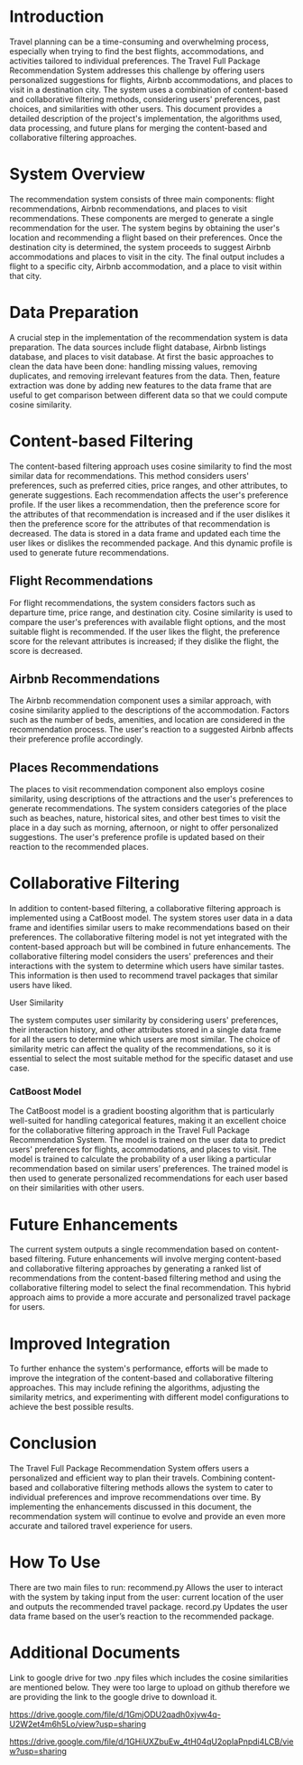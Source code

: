 <h1>Introduction</h1>

Travel planning can be a time-consuming and overwhelming process, especially when trying to find the best flights, accommodations, and activities tailored to individual preferences. The Travel Full Package Recommendation System addresses this challenge by offering users personalized suggestions for flights, Airbnb accommodations, and places to visit in a destination city. The system uses a combination of content-based and collaborative filtering methods, considering users' preferences, past choices, and similarities with other users. This document provides a detailed description of the project's implementation, the algorithms used, data processing, and future plans for merging the content-based and collaborative filtering approaches.

<h1>System Overview</h1>

The recommendation system consists of three main components: flight recommendations, Airbnb recommendations, and places to visit recommendations. These components are merged to generate a single recommendation for the user. The system begins by obtaining the user's location and recommending a flight based on their preferences. Once the destination city is determined, the system proceeds to suggest Airbnb accommodations and places to visit in the city. The final output includes a flight to a specific city, Airbnb accommodation, and a place to visit within that city.

<h1>Data Preparation</h1>

A crucial step in the implementation of the recommendation system is data preparation. The data sources include flight database, Airbnb listings database, and places to visit database. At first the basic approaches to clean the data have been done: handling missing values, removing duplicates, and removing irrelevant features from the data. Then, feature extraction was done by adding new features to the data frame that are useful to get comparison between different data so that we could compute cosine similarity.

<h1>Content-based Filtering</h1>

The content-based filtering approach uses cosine similarity to find the most similar data for recommendations. This method considers users' preferences, such as preferred cities, price ranges, and other attributes, to generate suggestions. Each recommendation affects the user's preference profile. If the user likes a recommendation, then the preference score for the attributes of that recommendation is increased and if the user dislikes it then the preference score for the attributes of that recommendation is decreased. The data is stored in a data frame and updated each time the user likes or dislikes the recommended package. And this dynamic profile is used to generate future recommendations.

<h2>Flight Recommendations</h2>

For flight recommendations, the system considers factors such as departure time, price range, and destination city. Cosine similarity is used to compare the user's preferences with available flight options, and the most suitable flight is recommended. If the user likes the flight, the preference score for the relevant attributes is increased; if they dislike the flight, the score is decreased.

<h2>Airbnb Recommendations</h2>

The Airbnb recommendation component uses a similar approach, with cosine similarity applied to the descriptions of the accommodation. Factors such as the number of beds, amenities, and location are considered in the recommendation process. The user's reaction to a suggested Airbnb affects their preference profile accordingly.

<h2>Places Recommendations</h2>

The places to visit recommendation component also employs cosine similarity, using descriptions of the attractions and the user's preferences to generate recommendations. The system considers categories of the place such as beaches, nature, historical sites, and other best times to visit the place in a day such as morning, afternoon, or night to offer personalized suggestions. The user's preference profile is updated based on their reaction to the recommended places.

<h1>Collaborative Filtering</h1>

In addition to content-based filtering, a collaborative filtering approach is implemented using a CatBoost model. The system stores user data in a data frame and identifies similar users to make recommendations based on their preferences. The collaborative filtering model is not yet integrated with the content-based approach but will be combined in future enhancements. The collaborative filtering model considers the users' preferences and their interactions with the system to determine which users have similar tastes. This information is then used to recommend travel packages that similar users have liked.

</h2>User Similarity</h2>

The system computes user similarity by considering users' preferences, their interaction history, and other attributes stored in a single data frame for all the users to determine which users are most similar. The choice of similarity metric can affect the quality of the recommendations, so it is essential to select the most suitable method for the specific dataset and use case.

<h3>CatBoost Model</h3>

The CatBoost model is a gradient boosting algorithm that is particularly well-suited for handling categorical features, making it an excellent choice for the collaborative filtering approach in the Travel Full Package Recommendation System. The model is trained on the user data to predict users' preferences for flights, accommodations, and places to visit. The model is trained to calculate the probability of a user liking a particular recommendation based on similar users’ preferences. The trained model is then used to generate personalized recommendations for each user based on their similarities with other users.

<h1>Future Enhancements</h1>

The current system outputs a single recommendation based on content-based filtering. Future enhancements will involve merging content-based and collaborative filtering approaches by generating a ranked list of recommendations from the content-based filtering method and using the collaborative filtering model to select the final recommendation. This hybrid approach aims to provide a more accurate and personalized travel package for users.

<h1>Improved Integration</h1>

To further enhance the system's performance, efforts will be made to improve the integration of the content-based and collaborative filtering approaches. This may include refining the algorithms, adjusting the similarity metrics, and experimenting with different model configurations to achieve the best possible results.

<h1>Conclusion</h1>

The Travel Full Package Recommendation System offers users a personalized and efficient way to plan their travels. Combining content-based and collaborative filtering methods allows the system to cater to individual preferences and improve recommendations over time. By implementing the enhancements discussed in this document, the recommendation system will continue to evolve and provide an even more accurate and tailored travel experience for users.

<h1>How To Use</h1>

There are two main files to run:
recommend.py
Allows the user to interact with the system by taking input from the user: current location of the user and outputs the recommended travel package.
record.py
Updates the user data frame based on the user’s reaction to the recommended package.

<h1>Additional Documents</h1>

Link to google drive for two .npy files which includes the cosine similarities are mentioned below. They were too large to upload on github therefore we are providing the link to the google drive to download it. 

https://drive.google.com/file/d/1GmjODU2qadh0xjvw4q-U2W2et4m6h5Lo/view?usp=sharing

https://drive.google.com/file/d/1GHiUXZbuEw_4tH04qU2opIaPnpdi4LCB/view?usp=sharing
